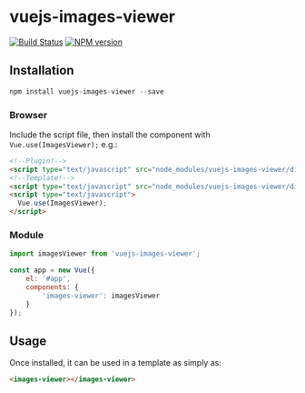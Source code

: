 # vuejs-images-viewer
[![Build Status](https://travis-ci.org/conventional-changelog/standard-version.svg?branch=master)](https://travis-ci.org/conventional-changelog/standard-version)
[![NPM version](https://img.shields.io/npm/v/standard-version.svg)](https://www.npmjs.com/package/vuejs-images-viewer)

## Installation
```js
npm install vuejs-images-viewer --save
```

### Browser
Include the script file, then install the component with `Vue.use(ImagesViewer);` e.g.:

```html
<!--Plugin!-->
<script type="text/javascript" src="node_modules/vuejs-images-viewer/dist/app.js"></script>
<!--Template!-->
<script type="text/javascript" src="node_modules/vuejs-images-viewer/dist/app.min.js"></script>
<script type="text/javascript">
  Vue.use(ImagesViewer);
</script>
```

### Module

```js
import imagesViewer from 'vuejs-images-viewer';
```

```js
const app = new Vue({
    el: '#app',
    components: {
        'images-viewer': imagesViewer
    }
});
```

## Usage

Once installed, it can be used in a template as simply as:

```html
<images-viewer></images-viewer>
```